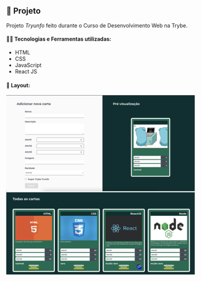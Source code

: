 ## 📌 Projeto
Projeto _Tryunfo_ feito durante o Curso de Desenvolvimento Web na Trybe.

#### 👩‍💻 Tecnologias e Ferramentas utilizadas:
- HTML
- CSS
- JavaScript
- React JS

#### 📸 Layout:
![Desktop](./src/images/screenshot.png)
![Desktop](./src/images/screenshotCards.png)